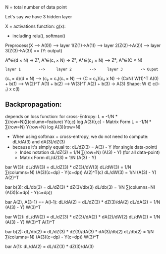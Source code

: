 N = total number of data point

Let's say we have 3 hidden layer 

X = 
activations function: 
g(x):
- including relu(), softmax()

Preprocess(X --> A(0)) --> layer 1(Z(1)->A(1)) --> layer 2(Z(2)->A(2)) 
--> layer 3(Z(3)->A(3)) == (Y: output)

A⁰∈(d × N) -> Z¹, A¹∈(c₁ × N) -> Z², A²∈(c₂ × N) -->  Z³, A³∈(C × N)

    layer 1        -->     layer 2        -->     layer 3        -> Ouput
  (c₁ × d)(d × N)  --> (c₂ × c₁)(c₁ × N)  --> (C × c₂)(c₂ x N)   -> (CxN)
W(1)^T A(0) + b(1) --> W(2)^T A(1) + b(2) --> W(3)^T A(2) + b(3) -> A(3)
Shape:
W ∈ c(l-₁) x c(l)


## Backpropagation:
depends on loss function:
    for cross-Entropy:
        L = -1/N * ∑(row=N)∑(column=feature) Y(r,c) log A(3)(r,c) 
    - Matrix Form
        L = -1/N * ∑(row=N) Y(row=N) log A(3)(row=N)

- When using softmax + cross-entropy, we do not need to compute:
    dL/dA(3) and dA(3)/dZ(3)
- because it's simply equal to:
    dL/dZ(3) = A(3) - Y (for single data-point)
    - Index notation
        dL/dZ(3) = 1/N ∑(row=N) (A(3) - Y) (for all data-point)
    - Matrix Form
        dL/dZ(3) = 1/N (A(3) - Y)

bar W(3):
dL/dW(3) = dL/dZ(3) * dZ(3)/dW(3)
dL/dW(3) = 1/N ∑(columns=N) (A(3)(c=dp) - Y(c=dp)) A(2)^T(c)
dL/dW(3) = 1/N (A(3) - Y) A(2)^T

bar b(3):
dL/db(3) = dL/dZ(3) * dZ(3)/db(3)
dL/db(3) = 1/N ∑(columns=N) (A(3)(c=dp) - Y(c=dp))

bar A(2), A(3-1) == A(l-1):
dL/dA(2) = dL/dZ(3) * dZ(3)/dA(2)
dL/dA(2) = 1/N (A(3) - Y) W(3)^T

bar W(2):
dL/dW(2) = dL/dZ(3) * dZ(3)/dA(2) * dA(2)/dW(2)
dL/dW(2) = 1/N (A(3) - Y) W(3)^T A(1)^T

bar b(2):
dL/db(2) = dL/dZ(3) * dZ(3)/dA(3) * dA(3)/db(2)
dL/db(2) = 1/N ∑(columns=N) (A(3)(c=dp) - Y(c=dp)) W(3)^T

bar A(1):
dL/dA(2) = dL/dZ(3) * dZ(3)/dA(3)




